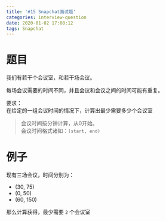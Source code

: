 ```yaml
---
title: '#15 Snapchat面试题'
categories: interview-question
date: 2020-01-02 17:08:12
tags: Snapchat
---
```


# 题目
我们有若干个会议室，和若干场会议。

每场会议需要的时间不同，并且会议和会议之间的时间可能有重复。

要求：  
在给定的一组会议时间的情况下，计算出最少需要多少个会议室
> 会议时间按分钟计算，从0开始。  
> 会议时间格式诸如：`(start, end)`

# 例子
现有三场会议，时间分别为：
- (30, 75)
- (0, 50)
- (60, 150)

那么计算获得，最少需要 `2` 个会议室